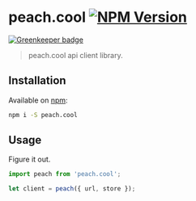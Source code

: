 # peach.cool [![NPM Version](http://img.shields.io/npm/v/peach.cool.svg?style=flat)](https://npmjs.com/package/peach.cool)

[![Greenkeeper badge](https://badges.greenkeeper.io/developit/peach.cool.svg)](https://greenkeeper.io/)

> peach.cool api client library.


## Installation

Available on [npm](https://npmjs.com/package/peach.cool):

```sh
npm i -S peach.cool
```


## Usage

Figure it out.

```js
import peach from 'peach.cool';

let client = peach({ url, store });
```

